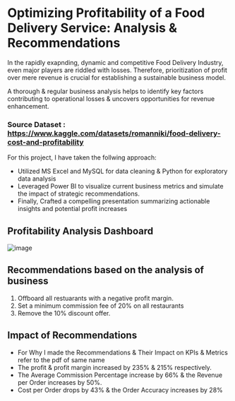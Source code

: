 # Optimizing Profitability of a Food Delivery Service: Analysis & Recommendations 
In the rapidly exapnding, dynamic and competitive Food Delivery Industry, even major players are riddled with losses. Therefore, prioritization of profit over mere revenue is crucial for establishing a sustainable business model.

A thorough & regular business analysis helps to identify key factors contributing to operational losses & uncovers opportunities for revenue enhancement.

### Source Dataset : https://www.kaggle.com/datasets/romanniki/food-delivery-cost-and-profitability

For this project, I have taken the follwing approach:
- Utilized MS Excel and MySQL for data cleaning & Python for exploratory data analysis
- Leveraged Power BI to visualize current business metrics and simulate the impact of strategic recommendations.
- Finally, Crafted a compelling presentation summarizing actionable insights and potential profit increases




## Profitability Analysis Dashboard 
![image](https://github.com/sneha1803/profitability_food_delivery/assets/139860645/d5872a90-2bc3-4223-a24d-2f3b1e569423)


## Recommendations based on the analysis of business
1. Offboard all restuarants with a negative profit margin.
2. Set a minimum commission fee of 20% on all restaurants
3. Remove the 10% discount offer.
 

## Impact of Recommendations
- For Why I made the Recommendations & Their Impact on KPIs & Metrics refer to the pdf of same name
- The profit & profit margin increased by 235% & 215% respectively.
- The Average Commission Percentage increase by 66% & the Revenue per Order increases by 50%.
- Cost per Order drops by 43% & the Order Accuracy increases by 28%
